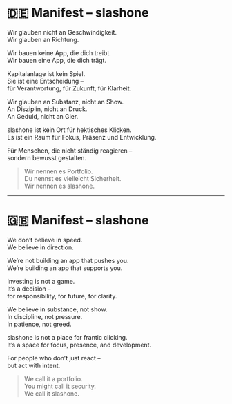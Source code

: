 # 🇩🇪 Manifest – slashone

Wir glauben nicht an Geschwindigkeit.  
Wir glauben an Richtung.  

Wir bauen keine App, die dich treibt.  
Wir bauen eine App, die dich trägt.  

Kapitalanlage ist kein Spiel.  
Sie ist eine Entscheidung –  
für Verantwortung, für Zukunft, für Klarheit.  

Wir glauben an Substanz, nicht an Show.  
An Disziplin, nicht an Druck.  
An Geduld, nicht an Gier.  

slashone ist kein Ort für hektisches Klicken.  
Es ist ein Raum für Fokus, Präsenz und Entwicklung.  

Für Menschen, die nicht ständig reagieren –  
sondern bewusst gestalten.  

> Wir nennen es Portfolio.  
> Du nennst es vielleicht Sicherheit.  
> Wir nennen es slashone.

---

# 🇬🇧 Manifest – slashone

We don’t believe in speed.  
We believe in direction.  

We’re not building an app that pushes you.  
We’re building an app that supports you.  

Investing is not a game.  
It’s a decision –  
for responsibility, for future, for clarity.  

We believe in substance, not show.  
In discipline, not pressure.  
In patience, not greed.  

slashone is not a place for frantic clicking.  
It’s a space for focus, presence, and development.  

For people who don’t just react –  
but act with intent.  

> We call it a portfolio.  
> You might call it security.  
> We call it slashone.

